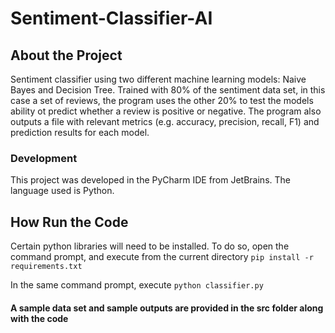 # Sentiment-Classifier-AI

## About the Project
Sentiment classifier using two different machine learning models: Naive Bayes and Decision Tree.
Trained with 80% of the sentiment data set, in this case a set of reviews, the program uses the other 20% to test the models ability ot predict whether a review is positive or negative.
The program also outputs a file with relevant metrics (e.g. accuracy, precision, recall, F1) and prediction results for each model.   

### Development
 This project was developed in the PyCharm IDE from JetBrains. The language used is Python.
 
## How Run the Code

Certain python libraries will need to be installed. To do so, open the command prompt, and execute from the current directory
```pip install -r requirements.txt```

In the same command prompt, execute
```python classifier.py```

#### A sample data set and sample outputs are provided in the src folder along with the code
